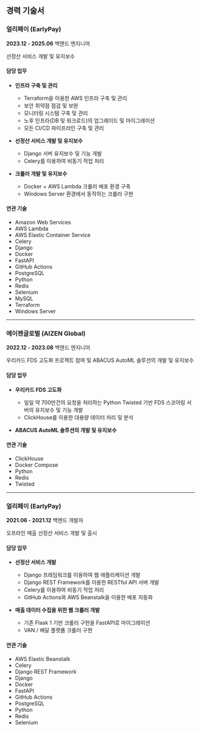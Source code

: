 <!-- AI-NOTE: This is my full career description. -->

## 경력 기술서

### 얼리페이 (EarlyPay)

**2023.12 - 2025.06** 백엔드 엔지니어

선정산 서비스 개발 및 유지보수

#### 담당 업무

- **인프라 구축 및 관리**
  - Terraform을 이용한 AWS 인프라 구축 및 관리
  - 보안 취약점 점검 및 보완
  - 모니터링 시스템 구축 및 관리
  - 노후 인프라(DB 및 워크로드)의 업그레이드 및 마이그레이션
  - 모든 CI/CD 파이프라인 구축 및 관리

- **선정산 서비스 개발 및 유지보수**
  - Django 서버 유지보수 및 기능 개발
  - Celery를 이용하여 비동기 작업 처리

- **크롤러 개발 및 유지보수**
  - Docker + AWS Lambda 크롤러 배포 환경 구축
  - Windows Server 환경에서 동작하는 크롤러 구현

#### 연관 기술

- Amazon Web Services
- AWS Lambda
- AWS Elastic Container Service
- Celery
- Django
- Docker
- FastAPI
- GitHub Actions
- PostgreSQL
- Python
- Redis
- Selenium
- MySQL
- Terraform
- Windows Server

---

### 에이젠글로벌 (AIZEN Global)

**2022.12 - 2023.08** 백엔드 엔지니어

우리카드 FDS 고도화 프로젝트 참여 및 ABACUS AutoML 솔루션의 개발 및 유지보수

#### 담당 업무

- **우리카드 FDS 고도화**
  - 일일 약 700만건의 요청을 처리하는 Python Twisted 기반 FDS 스코어링 서버의 유지보수 및 기능 개발
  - ClickHouse를 이용한 대용량 데이터 처리 및 분석

- **ABACUS AutoML 솔루션의 개발 및 유지보수**

#### 연관 기술

- ClickHouse
- Docker Compose
- Python
- Redis
- Twisted

---

### 얼리페이 (EarlyPay)

**2021.06 - 2021.12** 백엔드 개발자

오프라인 매출 선정산 서비스 개발 및 출시

#### 담당 업무

- **선정산 서비스 개발**
  - Django 프레임워크를 이용하여 웹 애플리케이션 개발
  - Django REST Framework를 이용한 RESTful API 서버 개발
  - Celery를 이용하여 비동기 작업 처리
  - GitHub Actions와 AWS Beanstalk을 이용한 배포 자동화

- **매출 데이터 수집을 위한 웹 크롤러 개발**
  - 기존 Flask 1 기반 크롤러 구현을 FastAPI로 마이그레이션
  - VAN / 배달 플랫폼 크롤러 구현

#### 연관 기술

- AWS Elastic Beanstalk
- Celery
- Django REST Framework
- Django
- Docker
- FastAPI
- GitHub Actions
- PostgreSQL
- Python
- Redis
- Selenium
